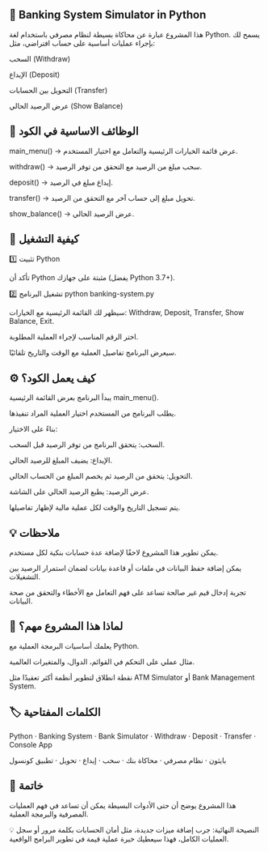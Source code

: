 ## 🏦 Banking System Simulator in Python

هذا المشروع عبارة عن محاكاة بسيطة لنظام مصرفي باستخدام لغة Python.
يسمح لك بإجراء عمليات أساسية على حساب افتراضي، مثل:

السحب (Withdraw)

الإيداع (Deposit)

التحويل بين الحسابات (Transfer)

عرض الرصيد الحالي (Show Balance)

## 📂 الوظائف الاساسية في الكود

main_menu() → عرض قائمة الخيارات الرئيسية والتعامل مع اختيار المستخدم.

withdraw() → سحب مبلغ من الرصيد مع التحقق من توفر الرصيد.

deposit() → إيداع مبلغ في الرصيد.

transfer() → تحويل مبلغ إلى حساب آخر مع التحقق من الرصيد.

show_balance() → عرض الرصيد الحالي.

## 🚀 كيفية التشغيل
1️⃣ تثبيت Python

تأكد أن Python مثبتة على جهازك (يفضل Python 3.7+).

2️⃣ تشغيل البرنامج
python banking-system.py


سيظهر لك القائمة الرئيسية مع الخيارات: Withdraw, Deposit, Transfer, Show Balance, Exit.

اختر الرقم المناسب لإجراء العملية المطلوبة.

سيعرض البرنامج تفاصيل العملية مع الوقت والتاريخ تلقائيًا.

## ⚙️ كيف يعمل الكود؟

يبدأ البرنامج بعرض القائمة الرئيسية main_menu().

يطلب البرنامج من المستخدم اختيار العملية المراد تنفيذها.

بناءً على الاختيار:

السحب: يتحقق البرنامج من توفر الرصيد قبل السحب.

الإيداع: يضيف المبلغ للرصيد الحالي.

التحويل: يتحقق من الرصيد ثم يخصم المبلغ من الحساب الحالي.

عرض الرصيد: يطبع الرصيد الحالي على الشاشة.

يتم تسجيل التاريخ والوقت لكل عملية مالية لإظهار تفاصيلها.

## 💡 ملاحظات

يمكن تطوير هذا المشروع لاحقًا لإضافة عدة حسابات بنكية لكل مستخدم.

يمكن إضافة حفظ البيانات في ملفات أو قاعدة بيانات لضمان استمرار الرصيد بين التشغيلات.

تجربة إدخال قيم غير صالحة تساعد على فهم التعامل مع الأخطاء والتحقق من صحة البيانات.

## 🎯 لماذا هذا المشروع مهم؟

يعلمك أساسيات البرمجة العملية مع Python.

مثال عملي على التحكم في القوائم، الدوال، والمتغيرات العالمية.

نقطة انطلاق لتطوير أنظمة أكثر تعقيدًا مثل ATM Simulator أو Bank Management System.

## 🏷️ الكلمات المفتاحية

Python · Banking System · Bank Simulator · Withdraw · Deposit · Transfer · Console App

بايثون · نظام مصرفي · محاكاة بنك · سحب · إيداع · تحويل · تطبيق كونسول

## 📝 خاتمة

هذا المشروع يوضح أن حتى الأدوات البسيطة يمكن أن تساعد في فهم العمليات المصرفية والبرمجة العملية.

💡 النصيحة النهائية: جرب إضافة ميزات جديدة، مثل أمان الحسابات بكلمة مرور أو سجل العمليات الكامل، فهذا سيعطيك خبرة عملية قيمة في تطوير البرامج الواقعية.
